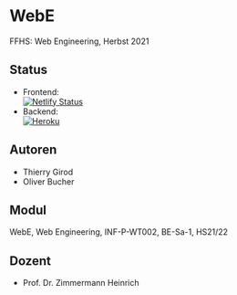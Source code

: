 # WebE
FFHS: Web Engineering, Herbst 2021

## Status

* Frontend:\
  [![Netlify Status](https://api.netlify.com/api/v1/badges/f3b37833-f3dd-4ff0-8cff-df4725b49855/deploy-status)](https://app.netlify.com/sites/pensive-hopper-de434c/deploys)
* Backend:\
  [![Heroku](https://heroku-badge.herokuapp.com/?app=level8)](https://dashboard.heroku.com/apps/level8)

## Autoren

* Thierry Girod
* Oliver Bucher

## Modul

WebE, Web Engineering, INF-P-WT002, BE-Sa-1, HS21/22

## Dozent

* Prof. Dr. Zimmermann Heinrich
